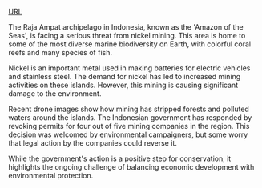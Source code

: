 <a href="https://englishnewsinlevels.com/news/level-2/mining-threatens-marine-paradise">URL</a>

<p>The Raja Ampat archipelago in Indonesia, known as the 'Amazon of the Seas', is facing a serious threat from nickel mining. This area is home to some of the most diverse marine biodiversity on Earth, with colorful coral reefs and many species of fish.</p>

<p>Nickel is an important metal used in making batteries for electric vehicles and stainless steel. The demand for nickel has led to increased mining activities on these islands. However, this mining is causing significant damage to the environment.</p>

<p>Recent drone images show how mining has stripped forests and polluted waters around the islands. The Indonesian government has responded by revoking permits for four out of five mining companies in the region. This decision was welcomed by environmental campaigners, but some worry that legal action by the companies could reverse it.</p>

<p>While the government's action is a positive step for conservation, it highlights the ongoing challenge of balancing economic development with environmental protection.</p>